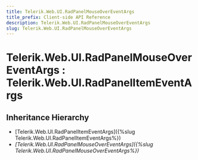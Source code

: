 ```yaml
---
title: Telerik.Web.UI.RadPanelMouseOverEventArgs
title_prefix: Client-side API Reference
description: Telerik.Web.UI.RadPanelMouseOverEventArgs
slug: Telerik.Web.UI.RadPanelMouseOverEventArgs
---
```


# Telerik.Web.UI.RadPanelMouseOverEventArgs : Telerik.Web.UI.RadPanelItemEventArgs

## Inheritance Hierarchy

* [Telerik.Web.UI.RadPanelItemEventArgs]({%slug Telerik.Web.UI.RadPanelItemEventArgs%})
* *[Telerik.Web.UI.RadPanelMouseOverEventArgs]({%slug Telerik.Web.UI.RadPanelMouseOverEventArgs%})*

